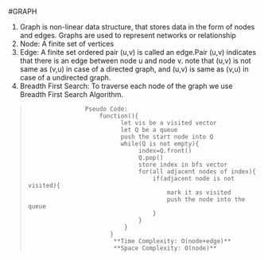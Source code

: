 #GRAPH

1. Graph is non-linear data structure, that stores data in the form of nodes and edges. Graphs are used to represent networks or relationship 
2. Node: A finite set of vertices 
3. Edge: A finite set ordered pair (u,v) is called an edge.Pair (u,v) indicates that there is an edge between node u and node v.
         note that (u,v) is not same as (v,u) in case of a directed graph, and (u,v) is same as (v,u) in case of a undirected graph.
4. Breadth First Search: To traverse each node of the graph we use Breadth First Search Algorithm.
>                     Pseudo Code:
>                         function(){
>                               let vis be a visited vector 
>                               let Q be a queue
>                               push the start node into Q
>                               while(Q is not empty){
>                                    index=Q.front()
>                                    Q.pop()
>                                    store index in bfs vector
>                                    for(all adjacent nodes of index){
>                                        if(adjacent node is not visited){
>                                            mark it as visited
>                                            push the node into the queue
>                                        }
>                                    }
>                                }
>                            }
>                             **Time Complexity: O(node+edge)**
>                             **Space Complexity: O(node)**
                         
